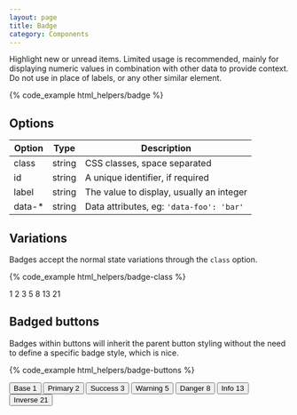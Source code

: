 ```yaml
---
layout: page
title: Badge
category: Components
---
```


Highlight new or unread items. Limited usage is recommended, mainly for displaying numeric values in combination with other data to provide context. Do not use in place of labels, or any other similar element.

{% code_example html_helpers/badge %}

## Options

Option | Type   | Description
------ | ------ | --------------------------------------------------------------
class  | string | CSS classes, space separated
id     | string | A unique identifier, if required
label  | string | The value to display, usually an integer
data-* | string | Data attributes, eg: `'data-foo': 'bar'`

## Variations

Badges accept the normal state variations through the `class` option.

{% code_example html_helpers/badge-class %}

<div class="pulsar-example">
    <p>
        <span class="badge">1</span>
        <span class="badge badge--primary">2</span>
        <span class="badge badge--success">3</span>
        <span class="badge badge--warning">5</span>
        <span class="badge badge--danger">8</span>
        <span class="badge badge--info">13</span>
        <span class="badge badge--inverse">21</span>
    </p>
</div>

## Badged buttons

Badges within buttons will inherit the parent button styling without the need to define a specific badge style, which is nice.

{% code_example html_helpers/badge-buttons %}

<div class="pulsar-example">
    <p>
        <button class="btn">Base <span class="badge">1</span></button>
        <button class="btn btn--primary">Primary <span class="badge">2</span></button>
        <button class="btn btn--success">Success <span class="badge">3</span></button>
        <button class="btn btn--warning">Warning <span class="badge">5</span></button>
        <button class="btn btn--danger">Danger <span class="badge">8</span></button>
        <button class="btn btn--info">Info <span class="badge">13</span></button>
        <button class="btn btn--inverse">Inverse <span class="badge">21</span></button>
    </p>
</div>
